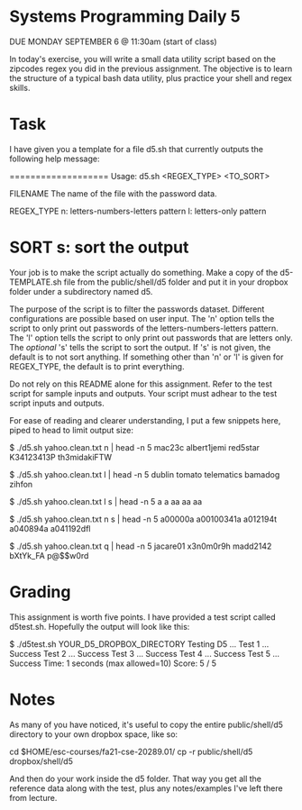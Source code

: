 # Systems Programming Daily 5

DUE MONDAY SEPTEMBER 6 @ 11:30am (start of class)

In today's exercise, you will write a small data utility script based on the zipcodes regex you did in the previous assignment.  The objective is to learn the structure of a typical bash data utility, plus practice your shell and regex skills.

# Task 

I have given you a template for a file d5.sh that currently outputs the following help message:

===================
Usage: d5.sh <FILENAME> <REGEX_TYPE> <TO_SORT>

FILENAME    The name of the file with the password data.

REGEX_TYPE  n: letters-numbers-letters pattern
            l: letters-only pattern

SORT        s: sort the output
===================

Your job is to make the script actually do something.  Make a copy of the d5-TEMPLATE.sh file from the public/shell/d5 folder and put it in your dropbox folder under a subdirectory named d5.

The purpose of the script is to filter the passwords dataset.  Different configurations are possible based on user input.  The 'n' option tells the script to only print out passwords of the letters-numbers-letters pattern.  The 'l' option tells the script to only print out passwords that are letters only.  The *optional* 's' tells the script to sort the output.  If 's' is not given, the default is to not sort anything.  If something other than 'n' or 'l' is given for REGEX_TYPE, the default is to print everything.

Do not rely on this README alone for this assignment.  Refer to the test script for sample inputs and outputs.  Your script must adhear to the test script inputs and outputs.

For ease of reading and clearer understanding, I put a few snippets here, piped to head to limit output size:

$ ./d5.sh yahoo.clean.txt n | head -n 5
mac23c
albert1jemi
red5star
K34123413P
th3midakiFTW

$ ./d5.sh yahoo.clean.txt l | head -n 5
dublin
tomato
telematics
bamadog
zihfon

$ ./d5.sh yahoo.clean.txt l s | head -n 5
a
a
aa
aa
aa

$ ./d5.sh yahoo.clean.txt n s | head -n 5
a00000a
a00100341a
a012194t
a040894a
a041192dfl

$ ./d5.sh yahoo.clean.txt q | head -n 5
jacare01
x3n0m0r9h
madd2142
bXtYk_FA
p@$$w0rd

# Grading

This assignment is worth five points.  I have provided a test script called d5test.sh.  Hopefully the output will look like this:

$ ./d5test.sh YOUR_D5_DROPBOX_DIRECTORY
Testing D5 ...
   Test 1                         ... Success
   Test 2                         ... Success
   Test 3                         ... Success
   Test 4                         ... Success
   Test 5                         ... Success
Time: 1 seconds (max allowed=10)
Score: 5 / 5

# Notes

As many of you have noticed, it's useful to copy the entire public/shell/d5 directory to your own dropbox space, like so:

cd $HOME/esc-courses/fa21-cse-20289.01/
cp -r public/shell/d5 dropbox/shell/d5

And then do your work inside the d5 folder.  That way you get all the reference data along with the test, plus any notes/examples I've left there from lecture.
